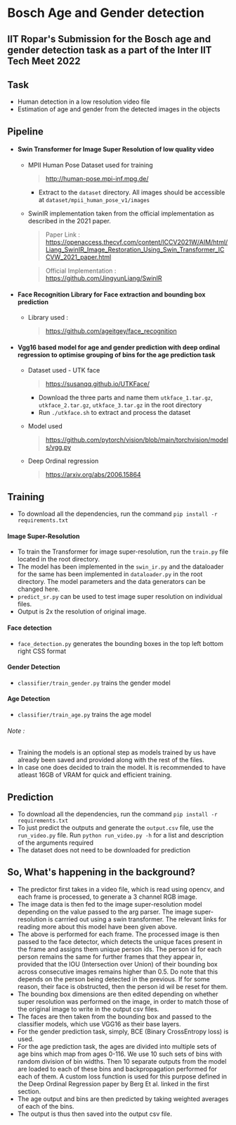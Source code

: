 # Bosch Age and Gender detection

## IIT Ropar's Submission for the Bosch age and gender detection task as a part of the Inter IIT Tech Meet 2022


## Task

- Human detection in a low resolution video file
- Estimation of age and gender from the detected images in the objects

## Pipeline

- ####  Swin Transformer for Image Super Resolution of low quality video
    - MPII Human Pose Dataset used for training 
        > http://human-pose.mpi-inf.mpg.de/   
      - Extract to the `dataset` directory. All images should be accessible at `dataset/mpii_human_pose_v1/images`

    - SwinIR implementation taken from the official implementation as described in the 2021 paper.
         > Paper Link : 
          https://openaccess.thecvf.com/content/ICCV2021W/AIM/html/Liang_SwinIR_Image_Restoration_Using_Swin_Transformer_ICCVW_2021_paper.html

         > Official Implementation : https://github.com/JingyunLiang/SwinIR

- ####  Face Recognition Library for Face extraction and bounding box prediction
    - Library used :
        >https://github.com/ageitgey/face_recognition

- ####  Vgg16 based model for age and gender prediction with deep ordinal regression to optimise grouping of bins for the age prediction task
    - Dataset used - UTK face
       > https://susanqq.github.io/UTKFace/
       - Download the three parts and name them `utkface_1.tar.gz`, `utkface_2.tar.gz`, `utkface_3.tar.gz` in the root directory
       - Run `./utkface.sh` to extract and process the dataset
    - Model used  
      >https://github.com/pytorch/vision/blob/main/torchvision/models/vgg.py 

    - Deep Ordinal regression 
      >https://arxiv.org/abs/2006.15864

## Training

- To download all the dependencies, run the command `pip install -r requirements.txt`
#### Image Super-Resolution
- To train the Transformer for image super-resolution, run the `train.py` file located in the root directory. 
- The model has been implemented in the `swin_ir.py` and the dataloader for the same has been implemented in `dataloader.py` in the root directory. The model parameters and the data generators can be changed here.
- `predict_sr.py` can be used to test image super resolution on individual files.
- Output is 2x the resolution of original image.

#### Face detection
- `face_detection.py` generates the bounding boxes in the top left bottom right CSS format

#### Gender Detection
- `classifier/train_gender.py` trains the gender model

#### Age Detection
- `classifier/train_age.py` trains the age model

###### Note :
- Training the models is an optional step as models trained by us have already been saved and provided along with the rest of the files. 
- In case one does decided to train the model. It is recommended to have atleast 16GB of VRAM for quick and efficient training.

## Prediction
- To download all the dependencies, run the command `pip install -r requirements.txt`
- To just predict the outputs and generate the `output.csv` file, use the `run_video.py` file. Run `python run_video.py -h` for a list
  and description of the arguments required
- The dataset does not need to be downloaded for prediction

## So, What's happening in the background?

- The predictor first takes in a video file, which is read using opencv, and each frame is processed, to generate a 3 channel RGB image.
- The image data is then fed to the image super-resolution model depending on the value passed to the arg parser. The image super-resolution is carrried out using a swin transformer. The relevant links for reading more about this model have been given above.
- The above is performed for each frame. The processed image is then passed to the face detector, which detects the unique faces present in the frame and assigns them unique person ids. The person id for each person remains the same for further frames that they appear in, provided that the IOU (Intersection over Union) of their bounding box across consecutive images remains higher than 0.5. Do note that this depends on the person being detected in the previous. If for some reason, their face is obstructed, then the person id wil be reset for them.
- The bounding box dimensions are then edited depending on whether super resolution was performed on the image, in order to match those of the original image to write in the output csv files.
- The faces are then taken from the bounding box and passed to the classifier models, which use VGG16 as their base layers.
- For the gender prediction task, simply, BCE (Binary CrossEntropy loss) is used.
- For the age prediction task, the ages are divided into multiple sets of age bins which map from ages 0-116. We use 10 such sets of bins with random division of bin widths. Then 10 separate outputs from the model are loaded to each of these bins and backpropagation performed for each of them. A custom loss function is used for this purpose defined in the Deep Ordinal Regression paper by Berg Et al. linked in the first section.
- The age output and bins are then predicted by taking weighted averages of each of the bins.
- The output is thus then saved into the output csv file.

